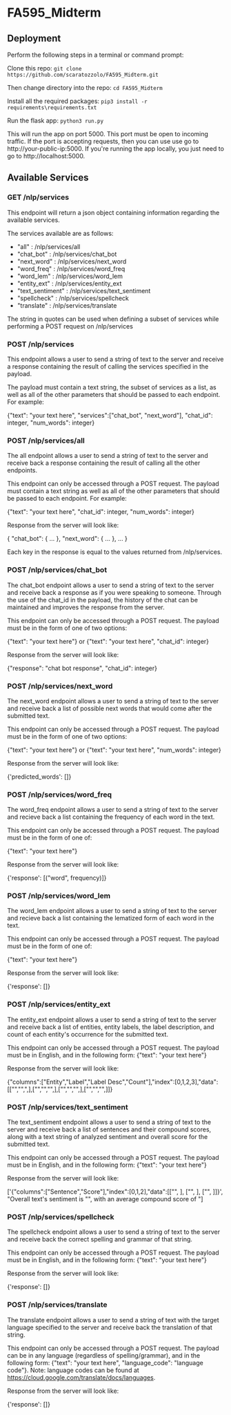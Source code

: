 # FA595_Midterm

## Deployment

Perform the following steps in a terminal or command prompt:

Clone this repo: ```git clone https://github.com/scaratozzolo/FA595_Midterm.git```

Then change directory into the repo: ```cd FA595_Midterm```

Install all the required packages: ```pip3 install -r requirements\requirements.txt```

Run the flask app: ```python3 run.py```

This will run the app on port 5000. This port must be open to incoming traffic. If the port is accepting requests, then you can use use go to http://your-public-ip:5000. If you're running the app locally, you just need to go to http://localhost:5000.

## Available Services

### GET /nlp/services

This endpoint will return a json object containing information regarding the available services.

The services available are as follows:

 - "all" : /nlp/services/all
 - "chat_bot" : /nlp/services/chat_bot
 - "next_word" : /nlp/services/next_word
 - "word_freq" : /nlp/services/word_freq
 - "word_lem" : /nlp/services/word_lem
 - "entity_ext" : /nlp/services/entity_ext
 - "text_sentiment" : /nlp/services/text_sentiment
 - "spellcheck" : /nlp/services/spellcheck
 - "translate" : /nlp/services/translate 

 The string in quotes can be used when defining a subset of services while performing a POST request on /nlp/services

### POST /nlp/services 

This endpoint allows a user to send a string of text to the server and receive a response containing the result of calling the services specified in the payload.

The payload must contain a text string, the subset of services as a list, as well as all of the other parameters that should be passed to each endpoint.
For example:

{"text": "your text here", "services":["chat_bot", "next_word"], "chat_id": integer, "num_words": integer}

### POST /nlp/services/all

The all endpoint allows a user to send a string of text to the server and receive back a response containing the result of calling all the other endpoints.

This endpoint can only be accessed through a POST request. The payload must contain a text string as well as all of the other parameters that should be passed to each endpoint. For example:

{"text": "your text here", "chat_id": integer, "num_words": integer}

Response from the server will look like:

{
  "chat_bot": {
    ...
  }, 
  "next_word": {
    ...
  },
  ...
}

Each key in the response is equal to the values returned from /nlp/services.

### POST /nlp/services/chat_bot

The chat_bot endpoint allows a user to send a string of text to the server and receive back a response as if you were speaking to someone. Through the use of the chat_id in the payload, the history of the chat can be maintained and improves the response from the server.

This endpoint can only be accessed through a POST request. The payload must be in the form of one of two options: 

{"text": "your text here"} or {"text": "your text here", "chat_id": integer}

Response from the server will look like:

{"response": "chat bot response", "chat_id": integer}


### POST /nlp/services/next_word

The next_word endpoint allows a user to send a string of text to the server and receive back a list of possible next words that would come after the submitted text. 

This endpoint can only be accessed through a POST request. The payload must be in the form of one of two options: 

{"text": "your text here"} or {"text": "your text here", "num_words": integer}

Response from the server will look like:

{'predicted_words': []}


### POST /nlp/services/word_freq

The word_freq endpoint allows a user to send a string of text to the server and recieve back a list containing the frequency of each word in the text.

This endpoint can only be accessed through a POST request. The payload must be in the form of one of: 

{"text": "your text here"}

Response from the server will look like:

{'response': [("word", frequency)]}


### POST /nlp/services/word_lem

The word_lem endpoint allows a user to send a string of text to the server and recieve back a list containing the lematized form of each word in the text.

This endpoint can only be accessed through a POST request. The payload must be in the form of one of: 

{"text": "your text here"}

Response from the server will look like:

{'response': []}


### POST /nlp/services/entity_ext

The entity_ext endpoint allows a user to send a string of text to the server and receive back a list of entities, entity labels, the label description, and count of each entity's occurrence for the submitted text. 

This endpoint can only be accessed through a POST request. The payload must be in English, and in the following form: {"text": "your text here"}

Response from the server will look like:

{"columns":["Entity","Label","Label Desc","Count"],"index":[0,1,2,3],"data":[["","",",],["","","",],["","","",],["","","",]]}


### POST /nlp/services/text_sentiment

The text_sentiment endpoint allows a user to send a string of text to the server and receive back a list of sentences and their compound scores, along with a text string of analyzed sentiment and overall score for the submitted text. 

This endpoint can only be accessed through a POST request. The payload must be in English, and in the following form: {"text": "your text here"}

Response from the server will look like:

['{"columns":["Sentence","Score"],"index":[0,1,2],"data":[["", ], ["", ], ["", ]]}', "Overall text's sentiment is "", with an average compound score of "]


### POST /nlp/services/spellcheck

The spellcheck endpoint allows a user to send a string of text to the server and receive back the correct spelling and grammar of that string. 

This endpoint can only be accessed through a POST request. The payload must be in English, and in the following form: {"text": "your text here"}

Response from the server will look like:

{'response': []}


### POST /nlp/services/translate

The translate endpoint allows a user to send a string of text with the target language specified to the server and receive back the translation of that string. 

This endpoint can only be accessed through a POST request. The payload can be in any language (regardless of spelling/grammar), and in the following form: {"text": "your text here", "language_code": "language code"}. Note: language codes can be found at https://cloud.google.com/translate/docs/languages.

Response from the server will look like:

{'response': []}

